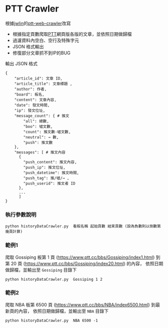 # PTT Crawler

根據[jwlin](https://github.com/jwlin)的[ptt-web-crawler](https://github.com/jwlin/ptt-web-crawler)改寫
* 根據指定頁數爬取[PTT](https://www.ptt.cc/bbs/index.html)網頁版各版的文章，並依照日期做歸檔
* 過濾資料內空白、空行及特殊字元
* JSON 格式輸出
* 修復部分文章抓不到IP的BUG

輸出 JSON 格式
```
{
    "article_id": 文章 ID,
    "article_title": 文章標題 ,
    "author": 作者,
    "board": 板名,
    "content": 文章內容,
    "date": 發文時間,
    "ip": 發文位址,
    "message_count": { # 推文
        "all": 總數,
        "boo": 噓文數,
        "count": 推文數-噓文數,
        "neutral": → 數,
        "push": 推文數
    },
    "messages": [ # 推文內容
      {
        "push_content": 推文內容,
        "push_ip": 推文位址,
        "push_datetime": 推文時間,
        "push_tag": 推/噓/→ ,
        "push_userid": 推文者 ID
      },
      ...
      ]
}
```

### 執行參數說明

```commandline
python historyDataCrawler.py  看板名稱 起始頁數 結束頁數 (設為負數則以倒數第幾頁計算) 
```

### 範例1

爬取 Gossiping 板第 1 頁 (https://www.ptt.cc/bbs/Gossiping/index1.html) 
到第 20 頁 (https://www.ptt.cc/bbs/Gossiping/index20.html) 的內容，
依照日期做歸檔，並輸出至 `Gossiping` 目錄下

```commandline
python historyDataCrawler.py  Gossiping 1 2
```

### 範例2

爬取 NBA 板第 6500 頁 (https://www.ptt.cc/bbs/NBA/index6500.html) 
到最新頁的內容，
依照日期做歸檔，並輸出至 `NBA` 目錄下

```commandline
python historyDataCrawler.py  NBA 6500 -1
```
